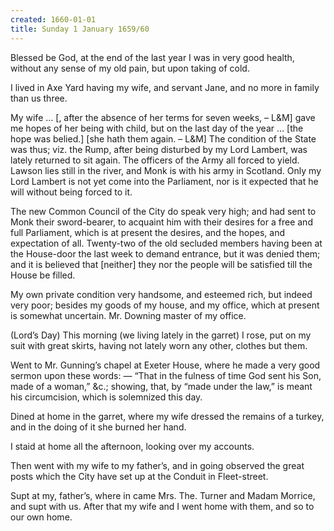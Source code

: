 ```yaml
---
created: 1660-01-01
title: Sunday 1 January 1659/60
---
```

Blessed be God, at the end of the last year I was in very good health, without any sense of my old pain, but upon taking of cold.

I lived in Axe Yard having my wife, and servant Jane, and no more in family than us three.

My wife … [, after the absence of her terms for seven weeks, – L&M] gave me hopes of her being with child, but on the last day of the year … [the hope was belied.] [she hath them again. – L&M] The condition of the State was thus; viz. the Rump, after being disturbed by my Lord Lambert, was lately returned to sit again. The officers of the Army all forced to yield. Lawson lies still in the river, and Monk is with his army in Scotland. Only my Lord Lambert is not yet come into the Parliament, nor is it expected that he will without being forced to it.

The new Common Council of the City do speak very high; and had sent to Monk their sword-bearer, to acquaint him with their desires for a free and full Parliament, which is at present the desires, and the hopes, and expectation of all. Twenty-two of the old secluded members having been at the House-door the last week to demand entrance, but it was denied them; and it is believed that [neither] they nor the people will be satisfied till the House be filled.

My own private condition very handsome, and esteemed rich, but indeed very poor; besides my goods of my house, and my office, which at present is somewhat uncertain. Mr. Downing master of my office.

(Lord’s Day) This morning (we living lately in the garret) I rose, put on my suit with great skirts, having not lately worn any other, clothes but them.

Went to Mr. Gunning’s chapel at Exeter House, where he made a very good sermon upon these words: — “That in the fulness of time God sent his Son, made of a woman,” &c.; showing, that, by “made under the law,” is meant his circumcision, which is solemnized this day.

Dined at home in the garret, where my wife dressed the remains of a turkey, and in the doing of it she burned her hand.

I staid at home all the afternoon, looking over my accounts.

Then went with my wife to my father’s, and in going observed the great posts which the City have set up at the Conduit in Fleet-street.

Supt at my, father’s, where in came Mrs. The. Turner and Madam Morrice, and supt with us. After that my wife and I went home with them, and so to our own home.